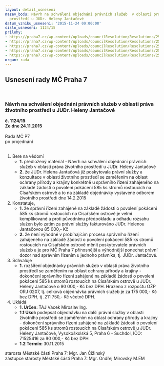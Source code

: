 ```yaml
---
layout: detail_usneseni
nazev_bodu: Návrh na schválení objednání právních služeb  v oblasti práva životního
  prostředí u JUDr. Heleny Jantačové
datum_vzniku_usneseni: '2015-11-24 00:00:00'
cislo_usneseni: 1124/15
prilohy:
- https://praha7.cz/wp-content/uploads/councilResolution/Resolutions/25725/76-15-d%c5%afvodov%c3%a1_janta%c4%8dov%c3%a1_(2).doc
- https://praha7.cz/wp-content/uploads/councilResolution/Resolutions/25725/76-15-objedn%c3%a1vka_janta%c4%8dov%c3%a1.pdf
- https://praha7.cz/wp-content/uploads/councilResolution/Resolutions/25725/76-15-oivz_janta%c4%8dov%c3%a1_n%c3%a1vrh_resen%c3%ad.doc
- https://praha7.cz/wp-content/uploads/councilResolution/Resolutions/25725/76-15-%c3%badaje_o_registraci_janta%c4%8dov%c3%a1.doc
- https://praha7.cz/wp-content/uploads/councilResolution/Resolutions/25725/76-15-janta%c4%8dov%c3%a1_1.pdf
organ: rada
---
```

<div id="ucUsn_pList" class="usn">
	<span><h2>Usnesení rady MČ Praha 7 </h2>
<br></span><div class="standBody">
<span><h3>Návrh na schválení objednání právních služeb  v oblasti práva životního prostředí u JUDr. Heleny Jantačové</h3></span><div class="center">
		<strong>č. 1124/15</strong><br>
	</div>
<div class="center">
		<strong>Ze dne 24.11.2015</strong><br><br>
	</div>Rada MČ P7<br> po projednání<br><br><ol>
<li>Bere na vědomí<ul>
<li>
<strong>1.</strong> předložený materiál - Návrh na schválení objednání právních služeb  v oblasti práva životního prostředí u JUDr. Heleny Jantačové</li>
<li>
<strong>2.</strong> že JUDr. Helena Jantačová již poskytovala právní služby a konzultace v oblasti životního prostředí se zaměřením na oblast ochrany přírody a krajiny konkrétně u správního  řízení zahájeného na základě žádosti  o povolení pokácení 585 ks  stromů  rostoucích na Císařském ostrově a to na základě objednávky vystavené odborem životního prostředí dne 14.2.2015  </li>
</ul>
</li>
<li>Konstatuje,<ul>
<li>
<strong>1.</strong> že správní  řízení zahájené na základě žádosti  o povolení pokácení 585 ks  stromů  rostoucích na Císařském ostrově je velmi komplikované  a proti původnímu předpokladu a odhadu rozsahu služen bylo zatím za právní služby fakturováno JUDr. Helenou Jantačovou 85 000,- Kč </li>
<li>
<strong>2.</strong> že není výhodné v probíhajícím procesu správního  řízení zahájeného na základě žádosti  o povolení pokácení 585 ks  stromů rostoucích na Císařském ostrově měnit poskytovatele právních služeb a je pro MČ Praha 7 přínosnější a výhodnější ponechat právní dozor nad správním řízením u jednoho právníka, tj. JUDr. Jantačové. </li>
</ul>
</li>
<li>Schvaluje<ul><li>
<strong>1.</strong> rozšíření objednávky právních služeb v oblasti práva životního prostředí se zaměřením na oblast ochrany přírody a krajiny - dokončení správního  řízení zahájené na základě žádosti  o povolení pokácení 585 ks  stromů   rostoucích na Císařském ostrově u JUDr. Heleny Jantačové  o 90 000,- Kč bez DPH. Hrazeno z rozpočtu OŽP ORJ 0207, tj. celková objednávka právních služeb je za 175 000,- Kč bez DPH, tj .211 750,- Kč včetně DPH. </li></ul>
</li>
<li>Ukládá<ul>
<li>
<strong>1. Určen: </strong>TAJ Vacek Miroslav Ing.</li>
<li>
<strong>1.1 Úkol: </strong>podepsat objednávku na další právní služby v oblasti životního prostředí se zaměřením na oblast ochrany přírody a krajiny - dokončení správního  řízení zahájené na základě žádosti  o povolení pokácení 585 ks  stromů   rostoucích na Císařském ostrově u JUDr. Heleny Jantačové, Vysokoškolská 5, Praha 6 - Suchdol, IČO: 71525416  za 90 000,- Kč bez DPH</li>
<li>
<strong>1.2 Termín: </strong>30.11.2015</li>
</ul>
</li>
</ol>starosta Městské části Praha 7: Mgr. Jan Čižinský<br>zástupce starosty Městské části Praha 7: Mgr. Ondřej Mirovský M.EM 
</div>
</div>
